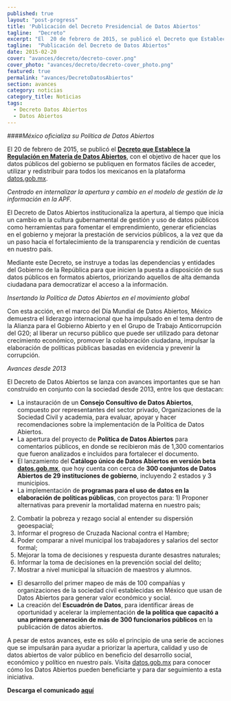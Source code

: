 ```yaml
---
published: true
layout: "post-progress"
title: 'Publicación del Decreto Presidencial de Datos Abiertos'
tagline:  "Decreto"
excerpt: "El  20 de febrero de 2015, se publicó el Decreto que Establece la Regulación en Materia de Datos Abiertos, con el objetivo de hacer que los datos públicos del gobierno se publiquen en formatos fáciles de acceder, utilizar y redistribuir para todos los mexicanos en la plataforma datos.gob.mx."
tagline:  "Publicación del Decreto de Datos Abiertos" 
date: 2015-02-20
cover: "avances/decreto/decreto-cover.png"
cover_photo: "avances/decreto/decreto-cover_photo.png"
featured: true
permalink: "avances/DecretoDatosAbiertos"
section: avances
category: noticias
category_title: Noticias
tags: 
  - Decreto Datos Abiertos 
  - Datos Abiertos
---
```




####*México oficializa su Política de Datos Abiertos*

El 20 de febrero de 2015, se publicó el **[Decreto que Establece la Regulación en Materia de Datos Abiertos](http://www.dof.gob.mx/nota_detalle.php?codigo=5382838&fecha=20/02/2015)**, con el objetivo de hacer que los datos públicos del gobierno se publiquen en formatos fáciles de acceder, utilizar y redistribuir para todos los mexicanos en la plataforma [datos.gob.mx](http://datos.gob.mx).

*Centrado en internalizar la apertura y cambio en el modelo de gestión de la información en la APF.*

El Decreto de Datos Abiertos institucionaliza la apertura, al tiempo que inicia un cambio en la cultura gubernamental de gestión y uso de datos públicos como herramientas para fomentar el emprendimiento, generar eficiencias en el gobierno y mejorar la prestación de servicios públicos, a la vez que da un paso hacia el fortalecimiento de la transparencia y rendición de cuentas en nuestro país. 

Mediante este Decreto, se instruye a todas las dependencias y entidades del Gobierno de la República para que inicien la puesta a disposición de sus datos públicos en formatos abiertos, priorizando aquellos de alta demanda ciudadana para democratizar el acceso a la información.

*Insertando la Política de Datos Abiertos en el movimiento global*

Con esta acción, en el marco del Día Mundial de Datos Abiertos, México demuestra el liderazgo internacional que ha impulsado en el tema dentro de la Alianza para el Gobierno Abierto y en el Grupo de Trabajo Anticorrupción del G20; al liberar un recurso público que puede ser utilizado para detonar crecimiento económico, promover la colaboración ciudadana, impulsar la elaboración de políticas públicas basadas en evidencia y prevenir la corrupción.

*Avances desde 2013*

El Decreto de Datos Abiertos se lanza con avances importantes que se han construido en conjunto con la sociedad desde 2013, entre los que destacan:

* La  instauración de un **Consejo Consultivo de Datos Abiertos**, compuesto por representantes del sector privado, Organizaciones de la Sociedad Civil y academia, para evaluar, apoyar y hacer recomendaciones sobre la implementación de la Política de Datos Abiertos.
* La apertura del proyecto de **Política de Datos Abiertos** para comentarios públicos, en donde se recibieron más de 1,300 comentarios que fueron analizados e incluidos para fortalecer el documento.
* El lanzamiento del **Catálogo único de Datos Abiertos en versión beta [datos.gob.mx](http://datos.gob.mx)**, que hoy cuenta con cerca de **300 conjuntos de Datos Abiertos de 29 instituciones de gobierno**, incluyendo 2 estados y 3 municipios. 
* La implementación de **programas para el uso de datos en la elaboración de políticas públicas**, con proyectos para: 1) Proponer alternativas para prevenir la mortalidad materna en nuestro pais; 
2) Combatir la pobreza y rezago social al entender su dispersión geoespacial; 
3) Informar el progreso de Cruzada Nacional contra el Hambre; 
4) Poder comparar a nivel municipal los trabajadores y salarios del sector formal; 
5) Mejorar la toma de decisiones y respuesta durante desastres naturales; 
6) Informar la toma de decisiones en la prevención social del delito; 
7) Mostrar a nivel municipal la situación de maestros y alumnos. 

* El desarrollo del primer mapeo de más de 100 compañías y organizaciones de la sociedad civil establecidas en México que usan de Datos Abiertos para generar valor económico y social.
* La creación del **Escuadrón de Datos**, para identificar áreas de oportunidad y acelerar la implementación **de la política que capacitó a una primera generación de más de 300 funcionarios públicos** en la publicación de datos abiertos.


A pesar de estos avances, este es sólo el principio de una serie de acciones que se impulsarán para ayudar a priorizar la apertura, calidad y uso de datos abiertos de valor público en beneficio del desarrollo social, económico y político en nuestro país. Visita [datos.gob.mx](http://datos.gob.mx) para conocer cómo los Datos Abiertos pueden beneficiarte y para dar seguimiento a esta iniciativa.

**Descarga el comunicado [aquí](https://drive.google.com/file/d/0B52-w1V0Dg8pQmpuaHZQSmpHbUk/view?usp=sharing)**